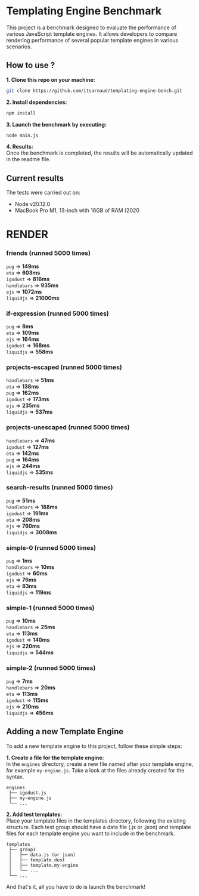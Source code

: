 # Templating Engine Benchmark

This project is a benchmark designed to evaluate the performance of various JavaScript template engines. It allows developers to compare rendering performance of several popular template engines in various scenarios.

## How to use ?

**1. Clone this repo on your machine:**
```bash
git clone https://github.com/itsarnaud/templating-engine-bench.git
```

**2. Install dependencies:**
```bash
npm install
```

**3. Launch the benchmark by executing:**
```bash
node main.js
```

**4. Results:<br/>**
Once the benchmark is completed, the results will be automatically updated in the readme file.

## Current results

The tests were carried out on:
- Node v20.12.0
- MacBook Pro M1, 13-inch with 16GB of RAM (2020

<!-- <render performance> -->
# RENDER 

### friends (runned 5000 times) 
`pug` => **149ms** <br/> 
`eta` => **603ms** <br/> 
`igodust` => **816ms** <br/> 
`handlebars` => **935ms** <br/> 
`ejs` => **1072ms** <br/> 
`liquidjs` => **21000ms** <br/> 

### if-expression (runned 5000 times) 
`pug` => **8ms** <br/> 
`eta` => **109ms** <br/> 
`ejs` => **164ms** <br/> 
`igodust` => **168ms** <br/> 
`liquidjs` => **558ms** <br/> 

### projects-escaped (runned 5000 times) 
`handlebars` => **51ms** <br/> 
`eta` => **138ms** <br/> 
`pug` => **162ms** <br/> 
`igodust` => **173ms** <br/> 
`ejs` => **235ms** <br/> 
`liquidjs` => **537ms** <br/> 

### projects-unescaped (runned 5000 times) 
`handlebars` => **47ms** <br/> 
`igodust` => **127ms** <br/> 
`eta` => **142ms** <br/> 
`pug` => **164ms** <br/> 
`ejs` => **244ms** <br/> 
`liquidjs` => **535ms** <br/> 

### search-results (runned 5000 times) 
`pug` => **51ms** <br/> 
`handlebars` => **188ms** <br/> 
`igodust` => **191ms** <br/> 
`eta` => **208ms** <br/> 
`ejs` => **760ms** <br/> 
`liquidjs` => **3008ms** <br/> 

### simple-0 (runned 5000 times) 
`pug` => **1ms** <br/> 
`handlebars` => **10ms** <br/> 
`igodust` => **60ms** <br/> 
`ejs` => **76ms** <br/> 
`eta` => **83ms** <br/> 
`liquidjs` => **119ms** <br/> 

### simple-1 (runned 5000 times) 
`pug` => **10ms** <br/> 
`handlebars` => **25ms** <br/> 
`eta` => **113ms** <br/> 
`igodust` => **140ms** <br/> 
`ejs` => **220ms** <br/> 
`liquidjs` => **544ms** <br/> 

### simple-2 (runned 5000 times) 
`pug` => **7ms** <br/> 
`handlebars` => **20ms** <br/> 
`eta` => **113ms** <br/> 
`igodust` => **115ms** <br/> 
`ejs` => **210ms** <br/> 
`liquidjs` => **456ms** <br/> 

<!-- <end> -->

## Adding a new Template Engine

To add a new template engine to this project, follow these simple steps:

**1. Create a file for the template engine:<br/>**
In the `engines` directory, create a new file named after your template engine, for example `my-engine.js`. Take a look at the files already created for the syntax.

```
engines
 ├── igodust.js
 ├── my-engine.js
 └── ...
```

**2. Add test templates: <br/>**
Place your template files in the templates directory, following the existing structure. Each test group should have a data file (.js or .json) and template files for each template engine you want to include in the benchmark.

```
templates
 ├── group1
 │   ├── data.js (or json)
 │   ├── template.dust
 │   ├── template.my-engine
 │   └── ...
 └── ...
```

 And that's it, all you have to do is launch the benchmark!
